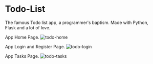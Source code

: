 # Todo-List
The famous Todo list app, a programmer's baptism. Made with Python, Flask and a lot of love.

App Home Page.
![todo-home](https://drive.google.com/file/d/1KKg2m34urf_EJKaonDoSuQZBRMOGyqfj/view?usp=share_link)

App Login and Register Page.
![todo-login](https://drive.google.com/file/d/12fq-evJCklpEslwr3VtHljsp0DzDOP6M/view?usp=share_link)

App Tasks Page.
![todo-tasks](https://drive.google.com/file/d/1Mnw405y2Yu9le6TTzR06i5P2nBNGcEt9/view?usp=share_link)
